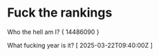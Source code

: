 # Fuck the rankings

Who the hell am I?
{ 14486090 }

What fucking year is it?
[ 2025-03-22T09:40:00Z ]

